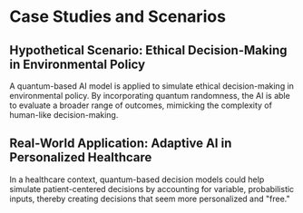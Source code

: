 # Case Studies and Scenarios

## Hypothetical Scenario: Ethical Decision-Making in Environmental Policy
A quantum-based AI model is applied to simulate ethical decision-making in environmental policy. By incorporating quantum randomness, the AI is able to evaluate a broader range of outcomes, mimicking the complexity of human-like decision-making.

## Real-World Application: Adaptive AI in Personalized Healthcare
In a healthcare context, quantum-based decision models could help simulate patient-centered decisions by accounting for variable, probabilistic inputs, thereby creating decisions that seem more personalized and "free."
